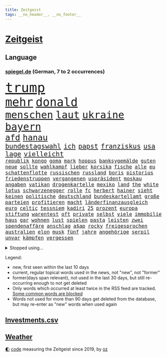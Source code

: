 ```yaml
---
title: Zeitgeist
tags: __no_header__, __no_footer__
---
```


# [Zeitgeist](https://oliz.io/zeitgeist/)

## Language

<h3><a href="https://www.spiegel.de" target="_blank">spiegel.de</a> (German, 7 to 2 occurrences)</h3>
<p style="font-family:monospace">
<span style="font-size:32pt"><a href="news_links.html#trump" class="current">trump</a></span>
<br>
<span style="font-size:28pt"><a href="news_links.html#mehr" class="current">mehr</a></span>
<span style="font-size:28pt"><a href="news_links.html#donald" class="current">donald</a></span>
<br>
<span style="font-size:24pt"><a href="news_links.html#menschen" class="current">menschen</a></span>
<span style="font-size:24pt"><a href="news_links.html#laut" class="current">laut</a></span>
<span style="font-size:24pt"><a href="news_links.html#ukraine" class="current">ukraine</a></span>
<span style="font-size:24pt"><a href="news_links.html#bayern" class="current">bayern</a></span>
<br>
<span style="font-size:20pt"><a href="news_links.html#afd" class="current">afd</a></span>
<span style="font-size:20pt"><a href="news_links.html#hanau" class="current">hanau</a></span>
<br>
<span style="font-size:16pt"><a href="news_links.html#bundestagswahl" class="current">bundestagswahl</a></span>
<span style="font-size:16pt"><a href="news_links.html#ich" class="current">ich</a></span>
<span style="font-size:16pt"><a href="news_links.html#papst" class="current">papst</a></span>
<span style="font-size:16pt"><a href="news_links.html#franziskus" class="current">franziskus</a></span>
<span style="font-size:16pt"><a href="news_links.html#usa" class="current">usa</a></span>
<span style="font-size:16pt"><a href="news_links.html#lage" class="current">lage</a></span>
<span style="font-size:16pt"><a href="news_links.html#vielleicht" class="current">vielleicht</a></span>
<br>
<span style="font-size:12pt"><a href="news_links.html#republik" class="current">republik</a></span>
<span style="font-size:12pt"><a href="news_links.html#kongo" class="current">kongo</a></span>
<span style="font-size:12pt"><a href="news_links.html#goma" class="current">goma</a></span>
<span style="font-size:12pt"><a href="news_links.html#mark" class="current">mark</a></span>
<span style="font-size:12pt"><a href="news_links.html#hoppus" class="new">hoppus</a></span>
<span style="font-size:12pt"><a href="news_links.html#banksygemälde" class="new">banksygemälde</a></span>
<span style="font-size:12pt"><a href="news_links.html#guten" class="current">guten</a></span>
<span style="font-size:12pt"><a href="news_links.html#neue" class="current">neue</a></span>
<span style="font-size:12pt"><a href="news_links.html#sollte" class="current">sollte</a></span>
<span style="font-size:12pt"><a href="news_links.html#wahlkampf" class="current">wahlkampf</a></span>
<span style="font-size:12pt"><a href="news_links.html#lieber" class="current">lieber</a></span>
<span style="font-size:12pt"><a href="news_links.html#korsika" class="new">korsika</a></span>
<span style="font-size:12pt"><a href="news_links.html#fische" class="current">fische</a></span>
<span style="font-size:12pt"><a href="news_links.html#alle" class="current">alle</a></span>
<span style="font-size:12pt"><a href="news_links.html#eu" class="current">eu</a></span>
<span style="font-size:12pt"><a href="news_links.html#schattenflotte" class="current">schattenflotte</a></span>
<span style="font-size:12pt"><a href="news_links.html#russischen" class="current">russischen</a></span>
<span style="font-size:12pt"><a href="news_links.html#russland" class="current">russland</a></span>
<span style="font-size:12pt"><a href="news_links.html#boris" class="current">boris</a></span>
<span style="font-size:12pt"><a href="news_links.html#pistorius" class="current">pistorius</a></span>
<span style="font-size:12pt"><a href="news_links.html#friedenstruppen" class="current">friedenstruppen</a></span>
<span style="font-size:12pt"><a href="news_links.html#vergangenen" class="current">vergangenen</a></span>
<span style="font-size:12pt"><a href="news_links.html#uspräsident" class="current">uspräsident</a></span>
<span style="font-size:12pt"><a href="news_links.html#moskau" class="current">moskau</a></span>
<span style="font-size:12pt"><a href="news_links.html#angaben" class="current">angaben</a></span>
<span style="font-size:12pt"><a href="news_links.html#vatikan" class="current">vatikan</a></span>
<span style="font-size:12pt"><a href="news_links.html#drogenkartelle" class="current">drogenkartelle</a></span>
<span style="font-size:12pt"><a href="news_links.html#mexiko" class="current">mexiko</a></span>
<span style="font-size:12pt"><a href="news_links.html#land" class="current">land</a></span>
<span style="font-size:12pt"><a href="news_links.html#the" class="current">the</a></span>
<span style="font-size:12pt"><a href="news_links.html#white" class="current">white</a></span>
<span style="font-size:12pt"><a href="news_links.html#lotus" class="new">lotus</a></span>
<span style="font-size:12pt"><a href="news_links.html#schwarzenegger" class="current">schwarzenegger</a></span>
<span style="font-size:12pt"><a href="news_links.html#rolle" class="current">rolle</a></span>
<span style="font-size:12pt"><a href="news_links.html#fc" class="current">fc</a></span>
<span style="font-size:12pt"><a href="news_links.html#herbert" class="current">herbert</a></span>
<span style="font-size:12pt"><a href="news_links.html#hainer" class="new">hainer</a></span>
<span style="font-size:12pt"><a href="news_links.html#sieht" class="current">sieht</a></span>
<span style="font-size:12pt"><a href="news_links.html#keinen" class="current">keinen</a></span>
<span style="font-size:12pt"><a href="news_links.html#politische" class="current">politische</a></span>
<span style="font-size:12pt"><a href="news_links.html#deutschland" class="current">deutschland</a></span>
<span style="font-size:12pt"><a href="news_links.html#bundeskartellamt" class="new">bundeskartellamt</a></span>
<span style="font-size:12pt"><a href="news_links.html#große" class="current">große</a></span>
<span style="font-size:12pt"><a href="news_links.html#parteien" class="current">parteien</a></span>
<span style="font-size:12pt"><a href="news_links.html#profitieren" class="current">profitieren</a></span>
<span style="font-size:12pt"><a href="news_links.html#macht" class="current">macht</a></span>
<span style="font-size:12pt"><a href="news_links.html#länderfinanzausgleich" class="current">länderfinanzausgleich</a></span>
<span style="font-size:12pt"><a href="news_links.html#euro" class="current">euro</a></span>
<span style="font-size:12pt"><a href="news_links.html#celtic" class="new">celtic</a></span>
<span style="font-size:12pt"><a href="news_links.html#tessniem" class="new">tessniem</a></span>
<span style="font-size:12pt"><a href="news_links.html#kadiri" class="new">kadiri</a></span>
<span style="font-size:12pt"><a href="news_links.html#25" class="current">25</a></span>
<span style="font-size:12pt"><a href="news_links.html#prozent" class="current">prozent</a></span>
<span style="font-size:12pt"><a href="news_links.html#europa" class="current">europa</a></span>
<span style="font-size:12pt"><a href="news_links.html#stiftung" class="current">stiftung</a></span>
<span style="font-size:12pt"><a href="news_links.html#warentest" class="current">warentest</a></span>
<span style="font-size:12pt"><a href="news_links.html#oft" class="current">oft</a></span>
<span style="font-size:12pt"><a href="news_links.html#private" class="current">private</a></span>
<span style="font-size:12pt"><a href="news_links.html#selbst" class="current">selbst</a></span>
<span style="font-size:12pt"><a href="news_links.html#viele" class="current">viele</a></span>
<span style="font-size:12pt"><a href="news_links.html#immobilie" class="current">immobilie</a></span>
<span style="font-size:12pt"><a href="news_links.html#haus" class="current">haus</a></span>
<span style="font-size:12pt"><a href="news_links.html#gar" class="current">gar</a></span>
<span style="font-size:12pt"><a href="news_links.html#wohnen" class="current">wohnen</a></span>
<span style="font-size:12pt"><a href="news_links.html#lust" class="current">lust</a></span>
<span style="font-size:12pt"><a href="news_links.html#spielen" class="current">spielen</a></span>
<span style="font-size:12pt"><a href="news_links.html#pasta" class="new">pasta</a></span>
<span style="font-size:12pt"><a href="news_links.html#leisten" class="current">leisten</a></span>
<span style="font-size:12pt"><a href="news_links.html#zwei" class="current">zwei</a></span>
<span style="font-size:12pt"><a href="news_links.html#spendenaffäre" class="new">spendenaffäre</a></span>
<span style="font-size:12pt"><a href="news_links.html#anschlag" class="current">anschlag</a></span>
<span style="font-size:12pt"><a href="news_links.html#a$ap" class="new">a$ap</a></span>
<span style="font-size:12pt"><a href="news_links.html#rocky" class="new">rocky</a></span>
<span style="font-size:12pt"><a href="news_links.html#freigesprochen" class="current">freigesprochen</a></span>
<span style="font-size:12pt"><a href="news_links.html#australien" class="current">australien</a></span>
<span style="font-size:12pt"><a href="news_links.html#elon" class="current">elon</a></span>
<span style="font-size:12pt"><a href="news_links.html#musk" class="current">musk</a></span>
<span style="font-size:12pt"><a href="news_links.html#fünf" class="current">fünf</a></span>
<span style="font-size:12pt"><a href="news_links.html#jahre" class="current">jahre</a></span>
<span style="font-size:12pt"><a href="news_links.html#angehörige" class="current">angehörige</a></span>
<span style="font-size:12pt"><a href="news_links.html#serpil" class="current">serpil</a></span>
<span style="font-size:12pt"><a href="news_links.html#unvar" class="new">unvar</a></span>
<span style="font-size:12pt"><a href="news_links.html#kämpfen" class="current">kämpfen</a></span>
<span style="font-size:12pt"><a href="news_links.html#vergessen" class="current">vergessen</a></span>
</p>
<details>
<summary>Stopped using...</summary>
<p class="former" style="font-size:12pt">
wichtigste(1581) christoph(1580) gestartet(1580) egal(1579) aufnahmen(1578) bidens(1578) flugzeuge(1578) strafen(1578) verschiedene(1578) xi(1578) entgegen(1577) gereist(1577) meldete(1577) nachruf(1577) nahmen(1577) software(1577) elfmeter(1576) erfahrungen(1576) fahrt(1576) grad(1576) obama(1576) opposition(1576) polizeieinsatz(1576) verstorbenen(1576) vorwurf(1576) 400(1575) beschreibt(1575) bundesamt(1575) entschädigung(1575) erinnerungen(1575) geboren(1575) kamera(1575) niederländische(1575) sicherheitsbehörden(1575) theater(1575) tobt(1575) zeugen(1575) 2022(1574) beschimpft(1574) geholt(1574) george(1574) vermeiden(1574) ausschreitungen(1573) babys(1573) blieben(1573) erdoğan(1573) forderte(1573) san(1573) beginnen(1572) beweisen(1572) innenministerium(1572) kritische(1572) plädiert(1572) verlegt(1572) allianz(1571) angeklagt(1571) armut(1571) langer(1571) 37(1570) bull(1570) drastisch(1570) entlastet(1570) lügen(1570) tschechien(1570) verdienen(1570) mediziner(1569) nutzte(1569) aufgehoben(1568) kölner(1568) veranstaltung(1568) verschiebt(1568) absage(1567) ausbau(1567) geschossen(1567) heil(1567) times(1567) hölle(1566) nummer(1566) härter(1564) party(1564) spaß(1564) fit(1563) senkt(1563) brite(1561) eklat(1561) gering(1561) olympische(1561) störung(1559) überholt(1558) empfängt(1557) kürzlich(1557) einschätzung(1556) kooperation(1556) landete(1555) steffen(1555) anzeichen(1554) aufgetaucht(1554) überschwemmungen(1554) königin(1553) kontakt(1547) retter(1546) istanbul(1545) geblieben(1537) überfall(1532) überfordert(1530) ungewöhnlichen(1521) rakete(1520) rache(1519) sammeln(1519) offener(1513) ausweg(1500) wetterdienst(1489) öffnet(1463) expräsidenten(1454) belästigung(1450) zusammenbruch(1438) gebeten(1398) blut(1390) airline(1380) jahresende(1337) erfolgreichste(1276) wellen(1276) schwarz(1262) exil(1257) king(1251) schlafen(1246) einschätzungen(1201) russisches(1182) tradition(1165) unserem(1162) seltene(1157) außenministerium(1152) innenministerin(1151) brennt(1150) geheimdienst(1146) faeser(1135) nancy(1135) aufgestellt(1129) schwieriger(1113) spielern(1109) überwachung(1109) geschenk(1104) helikopter(1102) einheit(1098) positiven(1087) betreibt(1082) jennifer(1069) gelöst(1068) lücken(1066) nebenbei(1059) eingetroffen(1055) rezession(1051) spart(1041) erlauben(1024) jack(1012) dahin(1004) prominenten(994) irans(972) sexuell(968) grün(957) 16jähriger(943) quiz(943) landwirtschaft(935) tägliches(935) vizekanzler(903) professor(901) 05(899) träumt(892) allgemeinwissen(886) geschehens(886) politischgesellschaftlichen(886) spionage(886) themengebieten(886) kommunikation(883) gerechtfertigt(878) kollege(860) überraschenden(848) ignoriert(842) beantragen(819) ulm(816) ig(812) metall(812) einstige(804) kommentiert(796) steigern(793) reisende(790) gelegenheit(782) gekündigt(781) opfers(778) berufseinstieg(776) kieler(771) gegründet(761) solcher(758) 18jähriger(754) springen(753) emotionale(752) landwirte(748) leon(738) startups(734) filmen(729) rechtsaußen(723) zogen(700) älteren(691) sommerspielen(676) arten(668) glas(668) zeuge(666) zurückgetreten(662) urlauber(652) erforscht(645) rad(641) berühmtesten(636) überfahren(636) diebstahl(634) seltsame(633) ereignis(628) lukas(604) qualität(604) drastische(602) verriet(594) vertreten(593) quellen(586) preiserhöhung(584) warnungen(582) diskriminierung(568) aufgrund(562) froh(556) vergangene(552) albtraum(546) seltener(542) torwart(540) erschweren(536) genossen(532) sprachen(532) us(530) jubeln(521) technisch(519) spdgeneralsekretär(510) attentäter(503) boeing(503) ausbruch(497) belästigt(497) oppositionspolitiker(495) harsche(494) eröffnung(491) veröffentlichung(482) taucht(481) tennisspieler(476) unterscheidet(472) mancherorts(464) wild(459) mohammad(455) flensburg(454) positioniert(454) kulturszene(447) usschauspieler(445) geiselnahme(444) verschaffen(435) verspätung(420) vereidigt(419) bereichen(418) beleidigungen(415) damaligen(415) stoffe(411) heimischen(410) hits(406) rauch(405) giftige(404) stürmt(404) politischer(403) bahnen(402) zurückgewiesen(401) luxemburg(398) toni(394) spekulationen(392) brandenburgischen(391) rammte(391) ruiniert(390) hollywoods(388) seoul(387) normalerweise(385) mittleren(372) sächsische(371) dreharbeiten(369) zweieinhalb(366) ball(363) macher(362) bunte(359) great(359) sophie(359) asien(357) gesichtet(356) ismail(355) karriereende(355) manipulation(355) stützt(355) hummels(353) zerlegt(352) weichen(351) trainers(348) klette(341) 58(340) bewerben(340) bedankt(338) anfeindungen(337) auslöser(337) oberpfalz(336) betrunken(335) legten(335) tvshow(334) mitspieler(333) rechtslage(331) sophia(331) agenda(330) schweigegeldprozess(330) höchstwert(329) major(329) fing(328) bundesland(324) singapur(320) jeff(318) abgrund(316) alec(315) baldwin(315) fastfoodkette(315) khamenei(315) geschoben(310) rügen(309) zusätzlichen(309) anwesen(303) ernannt(303) tennisspielerin(302) objekt(301) verschleppten(301) ausprobiert(300) schlimmsten(299) billionen(298) potenzial(297) bürgerkrieg(295) denkbar(295) toren(294) hunderttausenden(292) gegend(291) ostküste(291) sparkurs(291) steine(291) einheimische(290) set(290) häufen(287) rechnung(287) wahlkampfauftritt(286) ausfall(284) christopher(283) unterschätzen(283) zahlreicher(283) chrupalla(280) attackierte(277) nadal(277) rafael(277) ungewollt(277) stephen(276) attentats(275) kontrollen(274) mau(273) ausgebremst(271) anlegen(270) sportwissenschaftler(269) asche(267) kugeln(266) meinungsfreiheit(265) spielerinnen(261) einsätze(259) mitstreiter(258) aufkommen(257) gewusst(257) heimatstadt(256) stiegen(256) grünenvorsitzende(255) gefährliches(253) genauen(253) schütze(251) übel(251) kulturschaffende(250) mächtig(250) umständen(250) vorgeschichte(250) hilton(249) jubel(247) kreisen(246) wählte(246) zelebriert(246) ältesten(246) grand(245) weicht(245) türkischer(242) trainierte(241) esken(240) glaubte(240) kurse(239) feuerwerkskörper(238) blitzeinschlag(237) kürt(236) laufbahn(236) sonja(236) sätzen(234) fassung(233) polizeigewalt(233) komplex(232) love(231) papa(231) hartnäckig(228) löwen(228) 28jähriger(226) kurioser(226) donau(225) angelina(223) bleibe(223) vorsichtig(223) weltraum(223) diesel(222) sprengung(222) strategien(222) atem(221) bester(221) netflixdoku(220) umgesetzt(220) winslet(219) hollywoodstars(218) gelebt(215) gewaltvorwürfen(215) ausgewertet(214) attestiert(212) mcdonald's(212) sang(212) gefilmt(211) music(210) mittelschicht(209) jong(208) miriam(208) lebe(207) rico(207) saskia(206) untergrund(206) kandidieren(204) präsidentschaft(204) lothar(203) ran(203) inlandsgeheimdienst(202) zerstörten(202) enger(201) küren(200) siebte(200) trauma(198) waggon(198) ausgeschieden(196) kriselnde(195) fritz(194) gewütet(194) schmiedet(194) simone(193) drehen(191) eigentliche(189) probe(189) bundesnetzagentur(188) sprengstoff(188) stechen(187) wettert(187) konkret(186) radio(186) absolviert(185) 36jährige(184) kanzlerkandidatin(184) momentan(184) mobilisieren(183) schau(182) pitzke(181) weiblichen(180) befeuert(178) datum(178) geheimen(178) geknackt(177) wissenschaftlich(177) mittag(176) rückschläge(176) schadstoffe(176) trübt(176) zögern(176) geheimdienste(174) unterirdische(174) kalifornischen(172) nordkoreanischen(172) ehrlich(171) erfunden(171) zeitreise(171) maduro(170) nicolás(169) venezuelas(169) karlsruher(168) grausiger(165) nämlich(163) khan(162) straflager(162) weiterarbeiten(162) 82(161) konkretisiert(161) schlimmeres(161) 48jährige(160) bedrohlich(160) drohender(160) kapitol(160) abschuss(159) kapital(159) kanal(158) nick(156) plante(156) sahen(156) busunfall(155) fotograf(155) geschaffen(155) stromversorgung(154) ungewissen(154) organisierte(153) polizeikräfte(153) südlibanon(153) harren(152) hassnachrichten(152) aken(151) osaka(151) bekämpft(149) dürren(148) parteichefin(148) bezwingt(147) ratlos(147) versteckte(146) öltanker(146) inneren(145) lehramt(145) mine(145) verlängerte(145) with(145) andernfalls(144) ausprobieren(144) hochverrats(144) wolfsburger(144) reiner(143) verrückte(143) telegram(142) eingestuft(141) fahrlässiger(141) fremder(141) aleksandar(140) bernhard(139) sonderermittler(139) tausendmal(139) raumfahrtunternehmen(138) zeitung(138) überstand(138) flüchtlingspolitik(137) ralph(137) brantner(136) caren(136) entnommen(136) gonzález(136) größtem(135) konzentrieren(135) meinungsbeitrag(134) wirtschaftlichen(134) gisèle(133) liebesbrief(133) barnier(131) biathlon(131) getötete(131) ricky(131) schlüssel(131) überfalls(131) böden(130) erschütternde(130) echtes(129) grundsätzlich(129) priester(129) versammlung(129) avignon(128) pelicot(128) räumte(128) altersgruppe(127) bezos(127) doppelpack(127) begrüßt(126) fotografin(126) goretzka(126) interessant(126) podest(126) rollstuhlfahrer(126) saisonsieg(126) studiert(126) verteidigungsausgaben(126) denke(125) dreieck(125) hill(125) weh(125) spiegelt(124) jets(123) milizen(123) geladen(122) rasante(122) libanesische(121) überwachungskamera(121) ruinen(120) exemplar(119) reale(119) roger(119) springer(119) bereist(118) bühnen(118) edward(118) reichten(118) strände(117) hetzer(116) söders(116) grünenchefin(115) umdenken(115) debattieren(114) fokussieren(114) nikolas(114) stellungen(114) tatjana(114) vorsorglich(114) we(114) dimensionen(111) laute(111) straßburg(111) weltuntergang(111) wucht(111) konten(110) aggressiver(109) arizona(109) knochen(109) bedenkliche(108) heutzutage(108) paderborn(108) symptome(108) verrückt(108) restaurantbesuch(107) traditionellen(107) waffenarsenal(107) vereint(106) aussuchen(105) korruptionsvorwürfen(105) verhinderten(105) apps(104) branchenverband(104) ersetzen(104) flügel(104) miersch(104) ungeklärt(104) erkennbar(103) erkrankten(102) keeper(102) krankmeldung(102) pfalz(102) sprüchen(102) alleinerziehende(101) gelockt(101) preisentwicklung(101) krassen(100) meteorologen(100) naiv(100) qualifiziert(100) ausgezahlt(99) aussetzung(99) bundesparteitag(99) costar(99) schulsystem(99) miosga(98) ausziehen(97) kochbuch(97) arztes(96) bürgern(96) gary(96) mehrkosten(96) mittelstand(96) örtlichen(96) schröpfen(95) erfassen(94) podolski(94) überholen(94) beschuldigten(93) gesänge(93) hall(93) jinping(93) unfällen(93) fsv(92) succession(92) angepriesen(91) beer(91) demonstrativ(91) deportieren(91) gras(91) schnellsten(91) gebühren(90) millionenbetrag(90) veranlasste(90) dreesen(89) festnahm(89) hochschule(89) ikone(89) prowestlichen(89) umgebracht(89) iwf(88) kopfüber(88) pub(88) rüstungsindustrie(88) wohnungstür(88) flusskrebse(87) gastes(87) rekordzahl(87) schienen(87) skistar(87) staatsverschuldung(87) typischen(87) unterschiedlichen(87) vermieter(87) überschaubar(87) ganges(86) machtlos(86) mitzumischen(86) pyrotechnik(86) ruhen(86) schauspielstar(86) unglaublichen(86) 137(85) alkoholmissbrauch(85) buschfeuer(85) einreiseregeln(85) entschlossen(85) ausländischer(84) bush(84) grätscht(84) nägele(84) schönen(84) teppich(84) youssef(84) bizarr(83) furcht(83) matrix(83) orleans(83) schräge(83) soccer(83) terrorverdächtiger(83) zerschlagen(83) leibwächter(82) nahtlos(82) proiranischen(82) ungebremst(82) wehrpflicht(82) sauberer(81) schulsport(81) spiegelbericht(81) anschaffung(80) cox(80) formuliert(80) kameraden(80) macrons(80) schlauer(80) schmuck(80) stehenden(80) lebensunterhalt(79) mexico(79) polizeieinsätze(79) rookie(79) schweinefleisch(79) barfuß(78) kürzen(78) liz(78) packen(78) spielplan(78) töne(78) vorherrschaft(78) wirtschaftsfragen(78) wunderbar(78) endspurt(77) funde(77) kurdische(77) mangelhafte(77) puerto(77) renaissance(77) steinwurf(77) weiterkommen(77) 84(76) eklatante(76) satt(76) schusswaffe(76) facebookmutterkonzern(75) gaël(75) haushaltshilfe(75) regierungsparteien(75) reinigungskraft(75) schuh(75) sportuhren(75) süße(75) abschiedsrede(74) cornelia(74) eystudie(74) fallschirmspringer(74) festung(74) früchte(73) fähre(73) mutige(73) radikalsten(73) schotte(73) veranstaltungsort(73) erstaunlicher(72) exaußenminister(72) trumpfans(72) winden(72) zurückzukehren(72) elternhaus(71) kilometerhoch(71) luftfahrt(71) museen(71) nahid(71) nordsyrien(71) pompeji(71) raste(71) relativiert(71) silvesternacht(71) taghavi(71) verurteilen(71) bürgermeisterin(70) krankheiten(70) kulisse(70) repräsentantenhaus(70) tarifbeschäftigten(70) tatwerkzeug(70) usrepräsentantenhaus(70) vermuten(70) zielscheibe(70) amtierende(69) elektroautomarke(69) ernähren(69) fähigkeit(69) klarheit(69) preissteigerung(69) 57(68) explorer(68) helga(68) ray(68) abholung(67) fire(67) gerangel(67) globe(67) heller(67) report(67) vendée(67) wal(67) 27jährigen(66) arbeitsgericht(66) geklagt(66) genie(66) stärkung(66) tropfen(66) drohnenaufnahmen(65) exrafterroristin(65) luftalarm(65) afdparteitag(64) bundesverfassungsgerichts(64) oscarverleihung(64) unbequem(64) verzögerungen(64) witzig(64) ausstattung(63) benedikt(63) ehrlichen(63) erosion(63) früherkennung(63) geheimnisvollen(63) glatt(63) indikator(63) prozentpunkte(63) sms(63) wichtigstes(63) zusammenstöße(63) chipkonzern(62) halsschmerzen(62) intendantin(62) nordische(62) personalmangel(62) raketenangriffe(62) serienvergewaltiger(62) krankheitserreger(61) kühler(61) sammelte(61) direktmandate(60) global(60) tyson(60) universums(60) bergleute(59) grohs(59) konkurrentinnen(59) schwarzgelbe(59) stilfontein(59) tumor(59) verschießt(59) wecken(59) zurückhaltender(59) ausgelesen(58) biennale(58) box(58) gelockert(58) liter(58) baumgart(57) entkriminalisierung(57) gasversorger(57) jungunternehmen(57) maul(57) meterhohe(57) schwangerschaftsabbrüche(57) überfluten(57) alkoholsucht(56) einserabitur(56) erfindungen(56) floskel(56) glatteis(56) konklave(56) krawietz(56) nordstreampipelines(56) teslafahrer(56) angebunden(55) begreifen(55) conor(55) geige(55) geleakt(55) kommunizieren(55) mcgregor(55) recherche(55) schraubt(55) stuhl(55) sämtliche(55) veränderten(55) 40000(54) daheim(54) erklärungen(54) genügend(54) machthabern(54) testflug(54) twitch(54) winterwetter(54) bereitete(53) exklusivsten(53) inseln(53) pipelines(53) schacht(53) hedgefondsmanager(52) heiligen(52) hindern(52) lok(52) neuschnee(52) schier(52) sicherheitsprobleme(52) soziologin(52) spiekeroog(52) anhören(51) dickicht(51) disstrack(51) einmalig(51) entfacht(51) like(51) maroden(51) schrift(51) universal(51) verlangte(51) weigern(51) boomen(50) geiger(50) insolvenzen(50) neureuther(50) passenden(50) remigration(50) sparer(50) sportstars(50) vinzenz(50) zwischenfällen(50) ärztliche(50) abwerfen(49) anita(49) beleben(49) ergattern(49) geheimdienstchef(49) limousine(49) rausholen(49) verschleiß(49) 2034(48) ferdinand(48) furor(48) großbank(48) interner(48) philologenverband(48) rekruten(48) zabrze(48) basteln(47) beruflichem(47) fahrradfahrer(47) handel(47) hofften(47) insider(47) kollidierte(47) megastadt(47) mordkommission(47) rückkehrer(47) schädlicher(47) sukyeol(47) yoon(47) alphamännchen(46) anschuldigung(46) ausrufung(46) cecilia(46) lippen(46) salzburger(46) wortlaut(46) abgesichert(45) amrum(45) föhr(45) heiligabend(45) marsalek(45) mikrobiologe(45) norweger(45) silvester(45) snapchat(45) spitzensport(45) favorisiert(44) oppositionspartei(44) ufern(44) verschont(44) windenergie(44) wirtschaftsministerium(44) zurückerobert(44) christ(43) genötigt(43) heeres(43) jahrgänge(43) pensionär(43) scheibe(43) wahlkampfstrategie(43) amazongründer(42) ausgangslage(42) drängte(42) dunkelsten(42) durchgang(42) kriegsrechts(42) zeremonie(42) dauerzustand(41) ita(41) palast(41) willkürlich(41) dämlich(40) frauenumkleide(40) gittens(40) herzogin(40) rebell(40) strafmaßnahmen(40) timing(40) amnesty(39) fußballweltmeisterschaft(39) rücknahme(39) ölpreis(39) eingefädelt(38) flüchtlingskrise(38) footballstar(38) kelce(38) stollen(38) bauern(37) faz(37) spionageverdacht(37) sterbenden(37) übergangsregierung(37) aussagt(36) bildschirme(36) law(36) lieferung(36) premierministers(36) skrupellose(36) weihnachtsbaum(36) anschieber(35) bulgarien(35) feuern(35) hot(35) notvorräte(35) solch(35) unterschlupf(35) auszeichnungen(34) eisbaden(34) gase(34) foul(33) friends(33) kudrow(33) tankern(33) vergiftet(33) vorsorge(33) überbietet(33) 55jährige(32) aufnimmt(32) chemiewaffen(32) erstmal(32) freeland(32) hybriden(32) vermeintlichen(32) damaliger(31) doppelleben(31) gewährt(31) importiert(31) lunch(31) verbrannt(31) anstellen(30) diagnostiziert(30) gestreamt(30) haseloff(30) unbekanntem(30) angelaufen(29) atomausstieg(29) gegenspieler(29) best(28) firmenboss(28) haushaltshilfen(28) modularen(28) darlehen(27) drewes(27) feuerzeug(27) gelacht(27) hochtouren(27) markle(27) parteispendentracker(27) pfarrer(27) ölexporte(27) beliebtes(26) feuerzeugwurf(26) selbstkritik(26) volks(26) archiv(25) blake(25) eingesammelt(25) lively(25) seelsorge(25) vorgabe(25) vorreiter(25) abgebrannt(24) grüßt(24) magdeburger(24) reuters(24) sessellift(24) supercup(24) abgeschirmt(23) bo(23) charme(23) islamist(23) kopfschütteln(23) pelicots(23) rechtsextremistisch(23) woanders(23) baustellen(22) dreierkoalition(22) fury(22) komfort(22) machenschaften(22) spiegeltitel(22) spritpreise(22) anführen(21) beerdigungen(21) dopingtests(21) laura(21) einzuhegen(20) heart(20) persönlichkeiten(20) systematische(20) talente(20) verbannen(20) abgesetzten(19) ernte(19) eröffnungsfeier(19) klassen(19) neujahrsbotschaft(19) schlesinger(19) sechsmal(19) selbstversuch(19) sicherheitsvorkehrungen(19) skandale(19) sterblichen(19) wütende(19) zigarette(19) beschimpfungen(18) dopingprobe(18) durchsuchten(18) tanker(18) objekten(17) pforte(17) schauspielstars(17) travel(17) umlaufbahn(17) unterwasserkabel(17) veto(17) durchwachsen(16) hilary(16) kultstatus(16) sala(16) scheidet(16) usmilitärs(16) vorstandsmitglieder(16) abbruch(15) dominierten(15) gesunden(15) schachsuperstar(15) tankers(15) verhaftung(15) zeige(15) böllerverbot(14) fehlgeburt(14) gegnerin(14) gekostet(14) veröffentlichten(14) introvertierte(13) melbourne(13) missionen(13) stromkabel(13) verdiene(13) vereidigen(13) vereinzelt(13) vietnam(13) einsamer(12) engagiert(12) erfreuliche(12) feiermeile(12) frontmann(12) großspenden(12) hotspots(12) promille(12) turnerbund(12) ziviler(12) zurückgelassene(12) 500kilometallring(11) buchstaben(11) gesunde(11) harmonisch(11) netzagentur(11) umtausch(11) unverletzt(11)
</p>
</details>
<p>Legend:
<ul>
<li><span class="new">new</span>, first seen within the last 10 days</li>
<li><span class="current">current</span>, regular topical words used in the news, not "new", not "former"</li>
<li><span class="former">former(days span relevant)</span>, not used in the last 30 days, but still re-occurring enough to not get deleted</li>
<li>Only words which occurred at least twice in the RSS feed are tracked. <a href="language/filters.py">Some common words are blocked</a></li>
<li>Words not used for more than 90 days get deleted from the database, but may re-enter as "new" words when used again</li>
</ul>
</p>

## [Investments](investments.html)[.csv](investments.csv)

## [Weather](weather.html)

<footer>
<a href="javascript:toggleTheme()" class="nav">🌓</a>
<a href="https://github.com/ooz/zeitgeist">code</a> measuring the Zeitgeist since 2019, by <a href="https://oliz.io">oz</a>
</footer>
